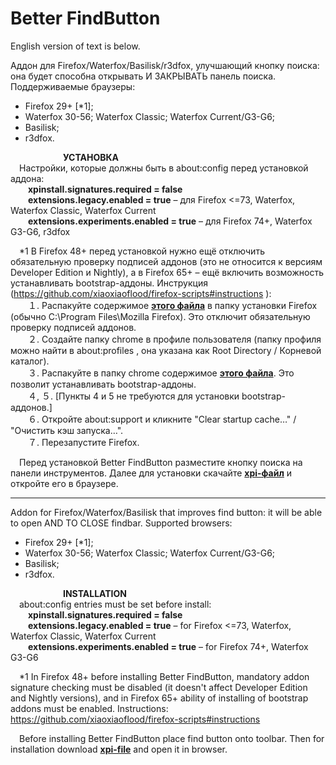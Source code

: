 ﻿# Better FindButton
English version of text is below.

Аддон для Firefox/Waterfox/Basilisk/r3dfox, улучшающий кнопку поиска: она будет способна открывать И ЗАКРЫВАТЬ панель поиска.
Поддерживаемые браузеры:
- Firefox 29+ \[\*1\];
- Waterfox 30-56; Waterfox Classic; Waterfox Current/G3-G6;
- Basilisk;
- r3dfox.

      **УСТАНОВКА**</br>
 Настройки, которые должны быть в about:config перед установкой аддона:</br>
  <b>xpinstall.signatures.required = false</b></br>
  <b>extensions.legacy.enabled = true</b> – для Firefox <=73, Waterfox, Waterfox Classic, Waterfox Current</br>
  <b>extensions.experiments.enabled = true</b> – для Firefox 74+, Waterfox G3-G6, r3dfox</br>

 \*1 В Firefox 48+ перед установкой нужно ещё отключить обязательную проверку подписей аддонов (это не относится к версиям Developer Edition и Nightly), а в Firefox 65+ – ещё включить возможность устанавливать bootstrap-аддоны. Инструкция (https://github.com/xiaoxiaoflood/firefox-scripts#instructions ):</br>
  １. Распакуйте содержимое <b>[этого файла](https://raw.githubusercontent.com/xiaoxiaoflood/firefox-scripts/master/fx-folder.zip)</b> в папку установки Firefox (обычно C:\Program Files\Mozilla Firefox). Это отключит обязательную проверку подписей аддонов.</br>
  ２. Создайте папку chrome в профиле пользователя (папку профиля можно найти в about:profiles , она указана как Root Directory / Корневой каталог).</br>
  ３. Распакуйте в папку chrome содержимое <b>[этого файла](https://raw.githubusercontent.com/xiaoxiaoflood/firefox-scripts/master/utils_extensions_only.zip)</b>. Это позволит устанавливать bootstrap-аддоны.</br>
  ４, ５. \[Пункты 4 и 5 не требуются для установки bootstrap-аддонов.\]</br>
  ６. Откройте about:support и кликните "Clear startup cache…" / "Очистить кэш запуска…".</br>
  ７. Перезапустите Firefox.

 Перед установкой Better FindButton разместите кнопку поиска на панели инструментов. Далее для установки скачайте <b>[xpi-файл](https://github.com/Mikhail-M12/Better-FindButton/releases/download/v1.0.128/betterfindbutton-1.0.128.xpi)</b> и откройте его в браузере.



****************************************************

Addon for Firefox/Waterfox/Basilisk that improves find button: it will be able to open AND TO CLOSE findbar.
Supported browsers:
- Firefox 29+ \[\*1\];
- Waterfox 30-56; Waterfox Classic; Waterfox Current/G3-G6;
- Basilisk;
- r3dfox.

      **INSTALLATION**</br>
 about:config entries must be set before install:</br>
  <b>xpinstall.signatures.required = false</b></br>
  <b>extensions.legacy.enabled = true</b> – for Firefox <=73, Waterfox, Waterfox Classic, Waterfox Current</br>
  <b>extensions.experiments.enabled = true</b> – for Firefox 74+, Waterfox G3-G6</br>

 \*1 In Firefox 48+ before installing Better FindButton, mandatory addon signature checking must be disabled (it doesn't affect Developer Edition and Nightly versions), and in Firefox 65+ ability of installing of bootstrap addons must be enabled. Instructions: https://github.com/xiaoxiaoflood/firefox-scripts#instructions

 Before installing Better FindButton place find button onto toolbar. Then for installation download <b>[xpi-file](https://github.com/Mikhail-M12/Better-FindButton/releases/download/v1.0.128/betterfindbutton-1.0.128.xpi)</b> and open it in browser.

